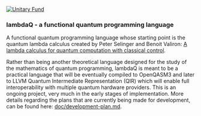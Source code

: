 
[![Unitary Fund](https://img.shields.io/badge/Supported%20By-UNITARY%20FUND-brightgreen.svg?style=for-the-badge)](https://unitary.fund)

###  lambdaQ - a functional quantum programming language
  
A functional quantum programming language whose starting point is the quantum lambda calculus created by Peter Selinger and Benoit Valiron: [A lambda calculus for quantum computation with classical control](https://arxiv.org/abs/cs/0404056).

Rather than being another theoretical language designed for the study of the mathematics of quantum programming, lambdaQ is meant to be a practical language that will be eventually compiled to OpenQASM3 and later to LLVM Quantum Intermediate Representation (QIR) which will enable full interoperability with multiple quantum hardware providers. This is an ongoing project, very much in the early stages of implementation. More details regarding the plans that are currently being made for development, can be found here: [doc/development-plan.md](https://github.com/radumarg/lambdaQ/blob/main/doc/development-plan.md).


